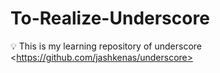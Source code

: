 # To-Realize-Underscore
💡 This is my learning repository of underscore &lt;https://github.com/jashkenas/underscore>

